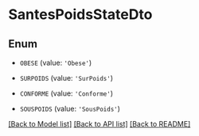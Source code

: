 # SantesPoidsStateDto


## Enum

* `OBESE` (value: `'Obese'`)

* `SURPOIDS` (value: `'SurPoids'`)

* `CONFORME` (value: `'Conforme'`)

* `SOUSPOIDS` (value: `'SousPoids'`)

[[Back to Model list]](../README.md#documentation-for-models) [[Back to API list]](../README.md#documentation-for-api-endpoints) [[Back to README]](../README.md)


